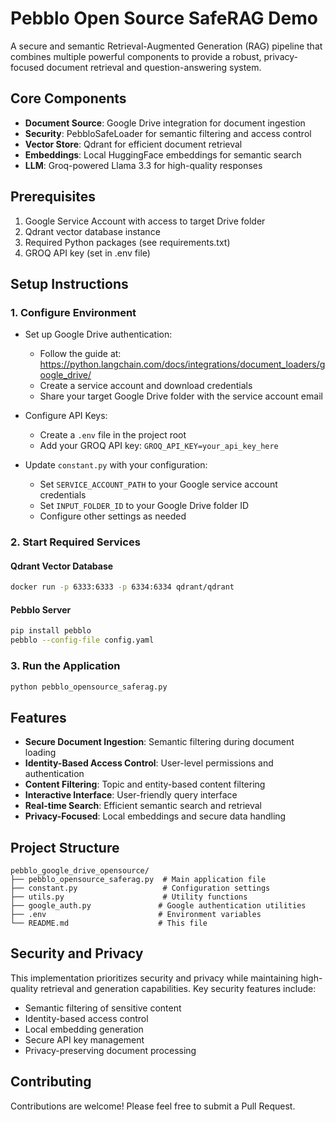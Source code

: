 # Pebblo Open Source SafeRAG Demo

A secure and semantic Retrieval-Augmented Generation (RAG) pipeline that combines multiple powerful components to provide a robust, privacy-focused document retrieval and question-answering system.

## Core Components

- **Document Source**: Google Drive integration for document ingestion
- **Security**: PebbloSafeLoader for semantic filtering and access control
- **Vector Store**: Qdrant for efficient document retrieval
- **Embeddings**: Local HuggingFace embeddings for semantic search
- **LLM**: Groq-powered Llama 3.3 for high-quality responses

## Prerequisites

1. Google Service Account with access to target Drive folder
2. Qdrant vector database instance
3. Required Python packages (see requirements.txt)
4. GROQ API key (set in .env file)

## Setup Instructions

### 1. Configure Environment

- Set up Google Drive authentication:
  - Follow the guide at: https://python.langchain.com/docs/integrations/document_loaders/google_drive/
  - Create a service account and download credentials
  - Share your target Google Drive folder with the service account email

- Configure API Keys:
  - Create a `.env` file in the project root
  - Add your GROQ API key: `GROQ_API_KEY=your_api_key_here`

- Update `constant.py` with your configuration:
  - Set `SERVICE_ACCOUNT_PATH` to your Google service account credentials
  - Set `INPUT_FOLDER_ID` to your Google Drive folder ID
  - Configure other settings as needed

### 2. Start Required Services

#### Qdrant Vector Database
```bash
docker run -p 6333:6333 -p 6334:6334 qdrant/qdrant
```

#### Pebblo Server
```bash
pip install pebblo
pebblo --config-file config.yaml
```

### 3. Run the Application

```bash
python pebblo_opensource_saferag.py
```

## Features

- **Secure Document Ingestion**: Semantic filtering during document loading
- **Identity-Based Access Control**: User-level permissions and authentication
- **Content Filtering**: Topic and entity-based content filtering
- **Interactive Interface**: User-friendly query interface
- **Real-time Search**: Efficient semantic search and retrieval
- **Privacy-Focused**: Local embeddings and secure data handling

## Project Structure

```
pebblo_google_drive_opensource/
├── pebblo_opensource_saferag.py  # Main application file
├── constant.py                   # Configuration settings
├── utils.py                      # Utility functions
├── google_auth.py               # Google authentication utilities
├── .env                         # Environment variables
└── README.md                    # This file
```

## Security and Privacy

This implementation prioritizes security and privacy while maintaining high-quality retrieval and generation capabilities. Key security features include:

- Semantic filtering of sensitive content
- Identity-based access control
- Local embedding generation
- Secure API key management
- Privacy-preserving document processing

## Contributing

Contributions are welcome! Please feel free to submit a Pull Request.
